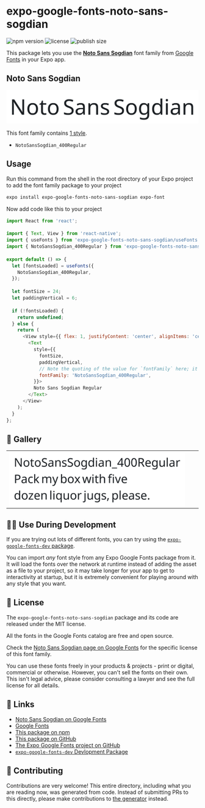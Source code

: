 # expo-google-fonts-noto-sans-sogdian

![npm version](https://flat.badgen.net/npm/v/expo-google-fonts-noto-sans-sogdian)
![license](https://flat.badgen.net/github/license/expo/google-fonts)
![publish size](https://flat.badgen.net/packagephobia/install/expo-google-fonts-noto-sans-sogdian)

This package lets you use the [**Noto Sans Sogdian**](https://fonts.google.com/specimen/Noto+Sans+Sogdian) font family from [Google Fonts](https://fonts.google.com/) in your Expo app.

## Noto Sans Sogdian

![Noto Sans Sogdian](./font-family.png)

This font family contains [1 style](#-gallery).

- `NotoSansSogdian_400Regular`

## Usage

Run this command from the shell in the root directory of your Expo project to add the font family package to your project
```sh
expo install expo-google-fonts-noto-sans-sogdian expo-font
```

Now add code like this to your project
```js
import React from 'react';

import { Text, View } from 'react-native';
import { useFonts } from 'expo-google-fonts-noto-sans-sogdian/useFonts';
import { NotoSansSogdian_400Regular } from 'expo-google-fonts-noto-sans-sogdian/400Regular';

export default () => {
  let [fontsLoaded] = useFonts({
    NotoSansSogdian_400Regular,
  });

  let fontSize = 24;
  let paddingVertical = 6;

  if (!fontsLoaded) {
    return undefined;
  } else {
    return (
      <View style={{ flex: 1, justifyContent: 'center', alignItems: 'center' }}>
        <Text
          style={{
            fontSize,
            paddingVertical,
            // Note the quoting of the value for `fontFamily` here; it expects a string!
            fontFamily: 'NotoSansSogdian_400Regular',
          }}>
          Noto Sans Sogdian Regular
        </Text>
      </View>
    );
  }
};

```

## 🔡 Gallery


||||
|-|-|-|
|![NotoSansSogdian_400Regular](.//400Regular/NotoSansSogdian_400Regular.ttf.png)||||


## 👩‍💻 Use During Development

If you are trying out lots of different fonts, you can try using the [`expo-google-fonts-dev` package](https://github.com/freeboub/google-fonts/tree/master/font-packages/dev#readme).

You can import *any* font style from any Expo Google Fonts package from it. It will load the fonts
over the network at runtime instead of adding the asset as a file to your project, so it may take longer
for your app to get to interactivity at startup, but it is extremely convenient
for playing around with any style that you want.

## 📖 License

The `expo-google-fonts-noto-sans-sogdian` package and its code are released under the MIT license.

All the fonts in the Google Fonts catalog are free and open source.

Check the [Noto Sans Sogdian page on Google Fonts](https://fonts.google.com/specimen/Noto+Sans+Sogdian) for the specific license of this font family.

You can use these fonts freely in your products & projects - print or digital, commercial or otherwise. However, you can't sell the fonts on their own. This isn't legal advice, please consider consulting a lawyer and see the full license for all details.

## 🔗 Links

- [Noto Sans Sogdian on Google Fonts](https://fonts.google.com/specimen/Noto+Sans+Sogdian)
- [Google Fonts](https://fonts.google.com/)
- [This package on npm](https://www.npmjs.com/package/expo-google-fonts-noto-sans-sogdian)
- [This package on GitHub](https://github.com/freeboub/google-fonts/tree/master/font-packages/noto-sans-sogdian)
- [The Expo Google Fonts project on GitHub](https://github.com/freeboub/google-fonts)
- [`expo-google-fonts-dev` Devlopment Package](https://github.com/freeboub/google-fonts/tree/master/font-packages/dev)

## 🤝 Contributing

Contributions are very welcome! This entire directory, including what you are reading now, was generated from code. Instead of submitting PRs to this directly, please make contributions to [the generator](https://github.com/freeboub/google-fonts/tree/master/packages/generator) instead.
